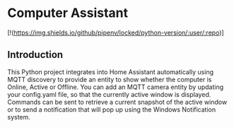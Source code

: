 # Computer Assistant

[!(https://img.shields.io/github/pipenv/locked/python-version/:user/:repo)]

## Introduction

This Python project integrates into Home Assistant automatically using MQTT discovery to provide an entity to show whether the computer is Online, Active or Offline.
You can add an MQTT camera entity by updating your config.yaml file, so that the currently active window is displayed.
Commands can be sent to retrieve a current snapshot of the active window or to send a notification that will pop up using the Windows Notification system.
